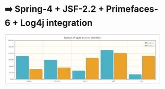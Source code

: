 # :arrow_right: Spring-4 + JSF-2.2 + Primefaces-6 + Log4j integration

![Chart](screenshots/chart.png "Animated Chart - Sample")

